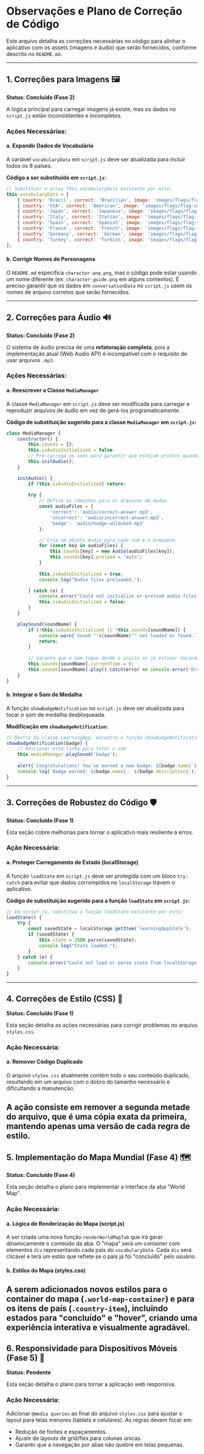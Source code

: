 # Observações e Plano de Correção de Código

Este arquivo detalha as correções necessárias no código para alinhar o aplicativo com os assets (imagens e áudio) que serão fornecidos, conforme descrito no `README.md`.

---

## 1. Correções para Imagens 🖼️
**Status: Concluído (Fase 2)**

A lógica principal para carregar imagens já existe, mas os dados no `script.js` estão inconsistentes e incompletos.

### Ações Necessárias:

#### a. Expandir Dados de Vocabulário

A variável `vocabularyData` em `script.js` deve ser atualizada para incluir todos os 8 países.

**Código a ser substituído em `script.js`:**

```javascript
// Substituir o array this.vocabularyData existente por este:
this.vocabularyData = [
    { country: 'Brazil', correct: 'Brazilian', image: 'images/flags/flag-brazil.png' },
    { country: 'USA', correct: 'American', image: 'images/flags/flag-usa.png' },
    { country: 'Japan', correct: 'Japanese', image: 'images/flags/flag-japan.png' },
    { country: 'Italy', correct: 'Italian', image: 'images/flags/flag-italy.png' },
    { country: 'Spain', correct: 'Spanish', image: 'images/flags/flag-spain.png' },
    { country: 'France', correct: 'French', image: 'images/flags/flag-france.png' },
    { country: 'Germany', correct: 'German', image: 'images/flags/flag-germany.png' },
    { country: 'Turkey', correct: 'Turkish', image: 'images/flags/flag-turkey.png' }
];
```

#### b. Corrigir Nomes de Personagens

O `README.md` especifica `character-ana.png`, mas o código pode estar usando um nome diferente (ex: `character-guide.png` em alguns contextos). É preciso garantir que os dados em `conversationData` no `script.js` usem os nomes de arquivo corretos que serão fornecidos.

---

## 2. Correções para Áudio 🔊
**Status: Concluído (Fase 2)**

O sistema de áudio precisa de uma **refatoração completa**, pois a implementação atual (Web Audio API) é incompatível com o requisito de usar arquivos `.mp3`.

### Ações Necessárias:

#### a. Reescrever a Classe `MediaManager`

A classe `MediaManager` em `script.js` deve ser modificada para carregar e reproduzir arquivos de áudio em vez de gerá-los programaticamente.

**Código de substituição sugerido para a classe `MediaManager` em `script.js`:**

```javascript
class MediaManager {
    constructor() {
        this.sounds = {};
        this.isAudioInitialized = false;
        // Pré-carrega os sons para garantir que estejam prontos quando forem tocados.
        this.initAudio();
    }

    initAudio() {
        if (this.isAudioInitialized) return;
        
        try {
            // Define os caminhos para os arquivos de áudio
            const audioFiles = {
                'correct': 'audio/correct-answer.mp3',
                'incorrect': 'audio/incorrect-answer.mp3',
                'badge': 'audio/badge-unlocked.mp3'
            };

            // Cria um objeto Audio para cada som e o armazena
            for (const key in audioFiles) {
                this.sounds[key] = new Audio(audioFiles[key]);
                this.sounds[key].preload = 'auto';
            }
            
            this.isAudioInitialized = true;
            console.log("Audio files preloaded.");

        } catch (e) {
            console.error("Could not initialize or preload audio files.", e);
            this.isAudioInitialized = false;
        }
    }

    playSound(soundName) {
        if (!this.isAudioInitialized || !this.sounds[soundName]) {
            console.warn(`Sound "'${soundName}'" not loaded or found.`);
            return;
        }
        
        // Garante que o som toque desde o início se já estiver tocando
        this.sounds[soundName].currentTime = 0;
        this.sounds[soundName].play().catch(error => console.error(`Error playing sound: ${soundName}`, error));
    }
}
```

#### b. Integrar o Som de Medalha

A função `showBadgeNotification` no `script.js` deve ser atualizada para tocar o som de medalha desbloqueada.

**Modificação em `showBadgeNotification`:**

```javascript
// Dentro da classe LearningApp, encontre a função showBadgeNotification
showBadgeNotification(badge) {
    // Adicionar esta linha para tocar o som
    this.mediaManager.playSound('badge'); 
    
    alert(`Congratulations! You've earned a new badge: ${badge.name}`);
    console.log(`Badge earned: ${badge.name} - ${badge.description}`);
}
```
---

## 3. Correções de Robustez do Código 🛡️
**Status: Concluído (Fase 1)**

Esta seção cobre melhorias para tornar o aplicativo mais resiliente a erros.

### Ação Necessária:

#### a. Proteger Carregamento de Estado (localStorage)

A função `loadState` em `script.js` deve ser protegida com um bloco `try-catch` para evitar que dados corrompidos no `localStorage` travem o aplicativo.

**Código de substituição sugerido para a função `loadState` em `script.js`:**

```javascript
// Em script.js, substitua a função loadState existente por esta:
loadState() {
    try {
        const savedState = localStorage.getItem('learningAppState');
        if (savedState) {
            this.state = JSON.parse(savedState);
            console.log("State loaded.");
        }
    } catch (e) {
        console.error("Could not load or parse state from localStorage. Starting fresh.", e);
    }
}
```
---

## 4. Correções de Estilo (CSS) 🎨
**Status: Concluído (Fase 1)**

Esta seção detalha as ações necessárias para corrigir problemas no arquivo `styles.css`.

### Ação Necessária:

#### a. Remover Código Duplicado

O arquivo `styles.css` atualmente contém todo o seu conteúdo duplicado, resultando em um arquivo com o dobro do tamanho necessário e dificultando a manutenção.

A ação consiste em **remover a segunda metade do arquivo**, que é uma cópia exata da primeira, mantendo apenas uma versão de cada regra de estilo.
---

## 5. Implementação do Mapa Mundial (Fase 4) 🗺️
**Status: Concluído (Fase 4)**

Esta seção detalha o plano para implementar a interface da aba "World Map".

### Ação Necessária:

#### a. Lógica de Renderização do Mapa (script.js)
A ser criada uma nova função `renderWorldMapTab` que irá gerar dinamicamente o conteúdo da aba. O "mapa" será um container com elementos `div` representando cada país do `vocabularyData`. Cada `div` será clicável e terá um estilo que reflete se o país já foi "concluído" pelo usuário.

#### b. Estilos do Mapa (styles.css)
A serem adicionados novos estilos para o container do mapa (`.world-map-container`) e para os itens de país (`.country-item`), incluindo estados para "concluído" e "hover", criando uma experiência interativa e visualmente agradável.
---

## 6. Responsividade para Dispositivos Móveis (Fase 5) 📱
**Status: Pendente**

Esta seção detalha o plano para tornar a aplicação web responsiva.

### Ação Necessária:

Adicionar `@media queries` ao final do arquivo `styles.css` para ajustar o layout para telas menores (tablets e celulares). As regras devem focar em:
- Redução de fontes e espaçamentos.
- Ajuste de layouts de grid/flex para colunas únicas.
- Garantir que a navegação por abas não quebre em telas pequenas.